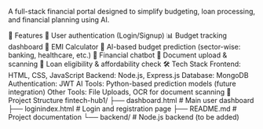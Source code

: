 A full-stack financial portal designed to simplify budgeting, loan processing, and financial planning using AI.

🚀 Features
🔐 User authentication (Login/Signup)
📊 Budget tracking dashboard
🧮 EMI Calculator
🧠 AI-based budget prediction (sector-wise: banking, healthcare, etc.)
🤖 Financial chatbot
📁 Document upload & scanning
🏦 Loan eligibility & affordability check
🛠️ Tech Stack
Frontend: HTML, CSS, JavaScript
Backend: Node.js, Express.js
Database: MongoDB
Authentication: JWT
AI Tools: Python-based prediction models (future integration)
Other Tools: File Uploads, OCR for document scanning
📂 Project Structure
fintech-hub1/
├── dashboard.html        # Main user dashboard
├── loginindex.html       # Login and registration page
├── README.md             # Project documentation
└── backend/              # Node.js backend (to be added)

